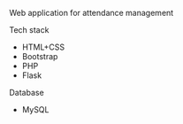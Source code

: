 Web application for attendance management

Tech stack
* HTML+CSS
* Bootstrap
* PHP
* Flask

Database
* MySQL

